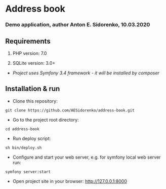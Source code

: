 # Address book
### Demo application, author Anton E. Sidorenko, 10.03.2020

## Requirements
1. PHP version: 7.0

2. SQLite version: 3.0+

* _Project uses Symfony 3.4 framework - it will be installed by composer_  

## Installation & run

* Clone this repository:
```shell script
git clone https://github.com/AESidorenko/address-book.git
```

* Go to the project root directory:
```shell script
cd address-book
```  

* Run deploy script:
```shell script
sh bin/deploy.sh
```

* Configure and start your web server, e.g. for symfony local web server run:
```shell script
symfony server:start
```

* Open project site in your browser:
http://127.0.0.1:8000